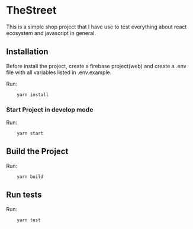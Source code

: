 # TheStreet

This is a simple shop project that I have use to test everything about react ecosystem and javascript in general.

## Installation

Before install the project, create a firebase project(web) and create a .env file with all variables listed in .env.example.

Run:
```
    yarn install
```

### Start Project in develop mode

Run:
```
    yarn start
```

## Build the Project
Run:
```
    yarn build
```

## Run tests
Run:
```
    yarn test
```